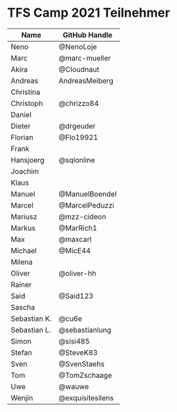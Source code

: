 # TFS Camp 2021 Teilnehmer


|     Name     | GitHub Handle |
| ------------ | ------------- |
| Neno         | @NenoLoje     |
| Marc         | @marc-mueller |
| Akira        | @Cloudnaut             |
| Andreas      | AndreasMeiberg             |
| Christina    |               |
| Christoph    | @chrizzo84    |
| Daniel       |               |
| Dieter       | @drgeuder     |
| Florian      | @Flo19921     |
| Frank        |               |
| Hansjoerg    |     @sqlonline          |
| Joachim      |               |
| Klaus        |               |
| Manuel       | @ManuelBoendel|
| Marcel       | @MarcelPeduzzi|
| Mariusz      | @mzz-cideon   |
| Markus       | @MarRich1     |
| Max          | @maxcarl      |
| Michael      | @MicE44              |
| Milena       |               |
| Oliver       | @oliver-hh    |
| Rainer       |               |
| Said         | @Said123      |
| Sascha       |               |
| Sebastian K. | @cu6e         |
| Sebastian L. | @sebastianlung|
| Simon        | @sisi485      |
| Stefan       |  @SteveK83             |
| Sven         | @SvenStaehs   |
| Tom          | @TomZschaage  |
| Uwe          | @wauwe              |
| Wenjin       |  @exquisitesilens |

